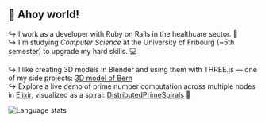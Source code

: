 ## 👋 Ahoy world!
↪ I work as a developer with Ruby on Rails in the healthcare sector. 💉</br>
↪ I'm studying _Computer Science_ at the University of Fribourg (~5th semester) to upgrade my hard skills. 💻</p>

↪ I like creating 3D models in Blender and using them with THREE.js — one of my side projects: [3D model of Bern](https://oliolioli.github.io)</br>
↪ Explore a live demo of prime number computation across multiple nodes in [Elixir](https://github.com/elixir-lang/elixir), visualized as a spiral: [DistributedPrimeSpirals](https://github.com/Wii42/DistributedPrimeSpirals?tab=readme-ov-file#live-demo) 👾

<img src="https://github-readme-stats.vercel.app/api/top-langs/?username=oliolioli&layout=compact&langs_count=8" alt="Language stats">

